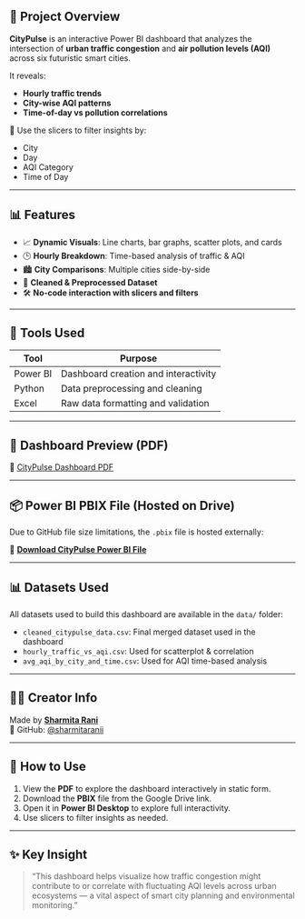 ## 📌 Project Overview

**CityPulse** is an interactive Power BI dashboard that analyzes the intersection of **urban traffic congestion** and **air pollution levels (AQI)** across six futuristic smart cities.

It reveals:
- **Hourly traffic trends**
- **City-wise AQI patterns**
- **Time-of-day vs pollution correlations**

🧠 Use the slicers to filter insights by:
- City
- Day
- AQI Category
- Time of Day

---

## 📊 Features

- 📈 **Dynamic Visuals**: Line charts, bar graphs, scatter plots, and cards
- 🕒 **Hourly Breakdown**: Time-based analysis of traffic & AQI
- 🏙️ **City Comparisons**: Multiple cities side-by-side
- 🧹 **Cleaned & Preprocessed Dataset**
- 🛠️ **No-code interaction with slicers and filters**

---

## 🧰 Tools Used

| Tool        | Purpose                            |
|-------------|------------------------------------|
| Power BI    | Dashboard creation and interactivity |
| Python      | Data preprocessing and cleaning     |
| Excel       | Raw data formatting and validation  |

---

## 📄 Dashboard Preview (PDF)

📎 [CityPulse Dashboard PDF](https://drive.google.com/file/d/1VHb-fnZj6TTzmmHZsx9DPJpw4QkXjWTZ/view?usp=drive_link)

---

## 📦 Power BI PBIX File (Hosted on Drive)

Due to GitHub file size limitations, the `.pbix` file is hosted externally:

🔗 **[Download CityPulse Power BI File](https://drive.google.com/drive/folders/1BXCSa79YGjKTOiuAB8Bxdq4ONgr6eaYM?usp=drive_link)**

---

## 📊 Datasets Used

All datasets used to build this dashboard are available in the `data/` folder:
- `cleaned_citypulse_data.csv`: Final merged dataset used in the dashboard
- `hourly_traffic_vs_aqi.csv`: Used for scatterplot & correlation
- `avg_aqi_by_city_and_time.csv`: Used for AQI time-based analysis

---

## 🙋‍♀️ Creator Info

Made by [**Sharmita Rani**](https://www.linkedin.com/in/sharmita-rani)  
🔗 GitHub: [@sharmitaranii](https://github.com/sharmitaranii)

---

## 🧭 How to Use

1. View the **PDF** to explore the dashboard interactively in static form.
2. Download the **PBIX** file from the Google Drive link.
3. Open it in **Power BI Desktop** to explore full interactivity.
4. Use slicers to filter insights as needed.

---

## ✨ Key Insight

> “This dashboard helps visualize how traffic congestion might contribute to or correlate with fluctuating AQI levels across urban ecosystems — a vital aspect of smart city planning and environmental monitoring.”
